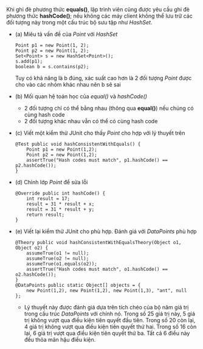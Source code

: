 Khi ghi đè phương thức **equals()**, lập trình viên cũng được yêu cầu ghi đè phương thức **hashCode()**; nếu không các máy client không thể lưu trữ các đối tượng này trong một cấu trúc bộ sưu tập như *HashSet*.
	
*	(a) Miêu tả vấn đề của *Point* với *HashSet*

		Point p1 = new Point(1, 2);
		Point p2 = new Point(1, 2);
		Set<Point> s = new HashSet<Point>();
		s.add(p1);
		boolean b = s.contains(p2);
	Tuy có khả năng là b đúng, xác suất cao hơn là 2 đối tượng *Point* được cho vào các nhóm khác nhau nên b sẽ sai

*	(b) Mối quan hệ toán học của *equal()* và *hashCode()*
	* 2 đối tượng chỉ có thể bằng nhau (thông qua **equal()**) nếu chúng có cùng hash code
	* 2 đối tượng khác nhau vẫn có thể có cùng hash code

*	(c) Viết một kiểm thử JUnit cho thấy *Point* cho hợp với lý thuyết trên

		@Test public void hashConsistentWithEquals() {
			Point p1 = new Point(1,2);
			Point p2 = new Point(1,2);
			assertTrue("Hash codes must match", p1.hashCode() == p2.hashCode());
		}
	
*	(d) Chỉnh lớp *Point* để sửa lỗi
	
		@Override public int hashCode() {
			int result = 17;
			result = 31 * result + x;
			result = 31 * result + y;
			return result;
		}

*	(e) Viết lại kiểm thử JUnit cho phù hợp. Đánh giá với *DataPoints* phù hợp
	
		@Theory public void hashConsistentWithEqualsTheory(Object o1, Object o2) {
			assumeTrue(o1 != null);
			assumeTrue(o2 != null);
			assumeTrue(o1.equals(o2));
			assertTrue("Hash codes must match", o1.hashCode() == o2.hashCode());
		}
		@DataPoints public static Object[] objects = {
			new Point(1,2), new Point(1,2), new Point(1,3), "ant", null
		};
	* Lý thuyết này được đánh giá dựa trên tích chéo của bộ năm giá trị trong cấu trúc *DataPoints* với chính nó. Trong số 25 giá trị này, 5 giá trị không vượt qua điều kiện tiên quyết đầu tiên. Trong số 20 còn lại, 4 giá trị không vượt qua điều kiện tiên quyết thứ hai. Trong số 16 còn lại, 6 giá trị vượt qua điều kiện tiên quyết thứ ba. Tất cả 6 điều này đều thỏa mãn hậu điều kiện.
